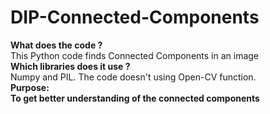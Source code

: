 # DIP-Connected-Components
<b>What does the code ?</b><br/>
This Python code finds Connected Components in an image<br/>
<b>Which libraries does it use ?</b><br/>
Numpy and PIL. The code doesn't using Open-CV function.<br/>
<b>Purpose:<b><br/>
To get better understanding of the connected components
